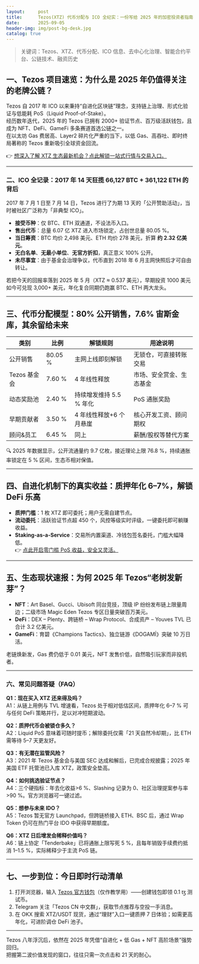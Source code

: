 ```yaml
---
layout:     post
title:      Tezos(XTZ) 代币分配与 ICO 全纪实：一份写给 2025 年的加密投资者指南
date:       2025-09-05
header-img: img/post-bg-desk.jpg
catalog: true
---
```


> 关键词：Tezos、XTZ、代币分配、ICO 信息、去中心化治理、智能合约平台、公链技术、融资历史

## 一、Tezos 项目速览：为什么是 2025 年仍值得关注的老牌公链？

Tezos 自 2017 年 ICO 以来秉持“自进化区块链”理念，支持链上治理、形式化验证与低能耗 PoS（Liquid Proof-of-Stake）。  
经历数年迭代，2025 年的 Tezos 已拥有 2000+ 验证节点、百万级活跃钱包，且成为 NFT、DeFi、GameFi 多条赛道首选公链之一。  
在以太坊 Gas 费居高、Layer2 碎片化严重的当下，以低 Gas、高吞吐、即时终局著称的 Tezos 重新吸引全球资金回流。  

👉 [想深入了解 XTZ 生态最新机会？点此解锁一站式行情与交易入口。](https://okxdog.com/)

---

### 二、ICO 全记录：2017 年 14 天狂揽 66,127 BTC + 361,122 ETH 的背后

2017 年 7 月 1 日至 7 月 14 日，Tezos 进行了为期 13 天的「公开赞助活动」，当时被社区广泛称为「非典型 ICO」。  
- **接受币种**：仅 BTC、ETH 双通道，不设法币入口。  
- **售出代币**：总量 6.07 亿 XTZ 进入市场锁定，占创世总量 80.05 %。  
- **当日筹资**：BTC 均价 2,498 美元、ETH 均价 278 美元，折算 **约 2.32 亿美元**。  
- **无白名单**、**无最小单位**、**无官方折扣**，真正意义 100% 公开。  
- **未尽事宜**：由于基金会治理争议，代币直到 2018 年 6 月主网快照后才可自由转让。

若把今天的回报率落到 2025 年 5 月（XTZ ≈ 0.537 美元），早期投资 1000 美元如今可兑现 3,000+ 美元，年化复合同期仍跑赢 BTC、ETH 两大龙头。

---

## 三、代币分配模型：80% 公开销售，7.6% 宙斯金库，其余留给未来

|类别|比例|解锁规则|用途说明|
|---|---|---|---|
|公开销售|80.05 %|主网上线即刻解锁|无锁仓，可直接转账交易|
|Tezos 基金会|7.60 %|4 年线性释放|市场、安全赏金、生态基金|
|动态奖励池|2.40 %|持续增发维持 5.5 % 年化|PoS 通胀奖励|
|早期贡献者|3.50 %|4 年线性释放+6 个月悬崖|核心开发工资、顾问期权|
|顾问&员工|6.45 %|同上|薪酬/股权等替代方案|

🔍 2025 年数据显示，公开流通量约 9.7 亿枚，接近理论上限 76.8 %，持续通胀率锁定在 5 % 区间，生态币相对保值。

---

## 四、自进化机制下的真实收益：质押年化 6–7%，解锁 DeFi 乐高

- **质押门槛**：1 枚 XTZ 即可委托；用户无需自建节点。  
- **流动委托**：活跃验证节点超 450 个，风控等级实时评级，一键委托即可躺赚收益。  
- **Staking-as-a-Service**：交易所内置渠道、冷钱包签名委托，门槛大幅降低。  
👉 [点此开启零门槛 PoS 收益，安全又灵活。](https://okxdog.com/)

---

## 五、生态现状速报：为何 2025 年 Tezos“老树发新芽”？

- **NFT**：Art Basel、Gucci、Ubisoft 同台竞技，顶级 IP 纷纷发布链上限量周边；二级市场 Magic Eden Tezos 专区日量突破百万美元。  
- **DeFi**：DEX – Plenty、跨链桥 – Wrap Protocol、合成资产 – Youves TVL 已合计 3.2 亿美元。  
- **GameFi**：育碧《Champions Tactics》、独立链游《DOGAMÍ》突破 10 万日活。  

老链焕新发，Gas 费仍低于 0.01 美元，NFT 发售价低，自然吸引玩家而非投机者。

---

### 六、常见问题答疑（FAQ）

**Q1：现在买入 XTZ 还来得及吗？**  
A1：从链上用例与 TVL 增速看，Tezos 处于相对低估区间，质押年化 6–7 % 可与任何 DeFi 策略并行，足以对冲短期波动。

**Q2：质押代币会被锁仓多久？**  
A2：Liquid PoS 意味着可随时提币；解除委托仅需「21 天自然冷却期」，比 ETH 需等待 5–7 天更友好。

**Q3：有无潜在监管风险？**  
A3：2021 年 Tezos 基金会与美国 SEC 达成和解后，已完成合规披露；2025 年美国 ETF 托管池已入库 XTZ，政策安全垫高。

**Q4：如何挑选验证节点？**  
A4：三个硬指标：年去化收益>6 %、Slashing 记录为 0、社区治理提案参与率>90 %。官方浏览器可一键过滤。

**Q5：想参与未来 IDO？**  
A5：Tezos 暂无官方 Launchpad，但跨链桥接入 ETH、BSC 后，通过 Wrap Token 仍可在热门平台 IDO 中获得早期额度。

**Q6：XTZ 日后增发会稀释价值吗？**  
A6：链上协定「Tenderbake」已将通胀上限写死 5 %，且每年销毁手续费约抵消 1–1.5 %，实际稀释少于主流 PoS 链。

---

## 七、一步到位：今日即时行动清单

1. 打开浏览器，输入 [Tezos 官方钱包](https://wallet.tezos.com)（仅作教学用）——创建钱包即领 0.1 ꜩ 测试币。  
2. Telegram 关注「Tezos CN 中文群」，获取节点推荐与空投一手消息。  
3. 在 OKX 搜索 XTZ/USDT 现货，通过“理财”入口一键质押 7 日体验；如需更高年化，可进阶调仓 DeFi 池子。  

---

Tezos 八年浮沉后，依然在 2025 年凭借“自进化 + 低 Gas + NFT 高阶场景”强势回归。  
把握第二波价值发现的窗口，往往只需一次点击和 21 天的耐心。